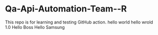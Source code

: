 # Qa-Api-Automation-Team--R
This repo is for learning and testing GitHub action.
hello world
hello wrold 1.0
Hello Boss
Hello 
Samsung
